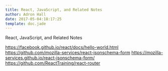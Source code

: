 ```yaml
---
title: React, JavaScript, and Related Notes
author: Adron Hall
date: 2017-05-04:18:17:25
template: doc.jade
---
```

React, JavaScript, and Related Notes

https://facebook.github.io/react/docs/hello-world.html
https://github.com/mozilla-services/react-jsonschema-form
https://mozilla-services.github.io/react-jsonschema-form/
https://github.com/ReactTraining/react-router
